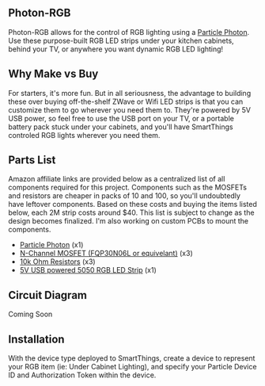 ## Photon-RGB

Photon-RGB allows for the control of RGB lighting using a [Particle Photon](https://www.particle.io/). Use these purpose-built RGB LED strips under your kitchen cabinets, behind your TV, or anywhere you want dynamic RGB LED lighting!

## Why Make vs Buy

For starters, it's more fun. But in all seriousness, the advantage to building these over buying off-the-shelf ZWave or Wifi LED strips is that you can customize them to go wherever you need them to. They're powered by 5V USB power, so feel free to use the USB port on your TV, or a portable battery pack stuck under your cabinets, and you'll have SmartThings controled RGB lights wherever you need them.

## Parts List

Amazon affiliate links are provided below as a centralized list of all components required for this project. Components such as the MOSFETs and resistors are cheaper in packs of 10 and 100, so you'll undoubtedly have leftover components. Based on these costs and buying the items listed below, each 2M strip costs around $40. This list is subject to change as the design becomes finalized. I'm also working on custom PCBs to mount the components.

* [Particle Photon](http://amzn.to/2kAbdeQ) (x1)
* [N-Channel MOSFET (FQP30N06L or equivelant)](http://amzn.to/2j1Vncg) (x3)
* [10k Ohm Resistors](http://amzn.to/2kx1Hcb) (x3)
* [5V USB powered 5050 RGB LED Strip](http://amzn.to/2kwAaaX) (x1)

## Circuit Diagram

Coming Soon

## Installation

With the device type deployed to SmartThings, create a device to represent your RGB item (ie: Under Cabinet Lighting), and specify your Particle Device ID and Authorization Token within the device.